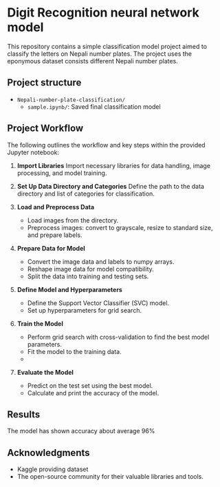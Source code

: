 # Digit Recognition neural network model
This repository contains a simple classification model project aimed to classify the letters on Nepali number plates. The project uses the eponymous dataset consists different Nepali number plates.

## Project structure
- `Nepali-number-plate-classification/`
    - `sample.ipynb/`: Saved final classification model

## Project Workflow

The following outlines the workflow and key steps within the provided Jupyter notebook:

1. **Import Libraries**
   Import necessary libraries for data handling, image processing, and model training.
2. **Set Up Data Directory and Categories**
   Define the path to the data directory and list of categories for classification.

3. **Load and Preprocess Data**
    - Load images from the directory.
    - Preprocess images: convert to grayscale, resize to standard size, and prepare labels.

4. **Prepare Data for Model**
    - Convert the image data and labels to numpy arrays.
    - Reshape image data for model compatibility.
    - Split the data into training and testing sets.

5. **Define Model and Hyperparameters**
    - Define the Support Vector Classifier (SVC) model.
    - Set up hyperparameters for grid search.

6. **Train the Model**
    - Perform grid search with cross-validation to find the best model parameters.
    - Fit the model to the training data.
    - 
7. **Evaluate the Model**
    - Predict on the test set using the best model.
    - Calculate and print the accuracy of the model.

## Results
The model has shown accuracy about average 96% 

## Acknowledgments

- Kaggle providing dataset
- The open-source community for their valuable libraries and tools.